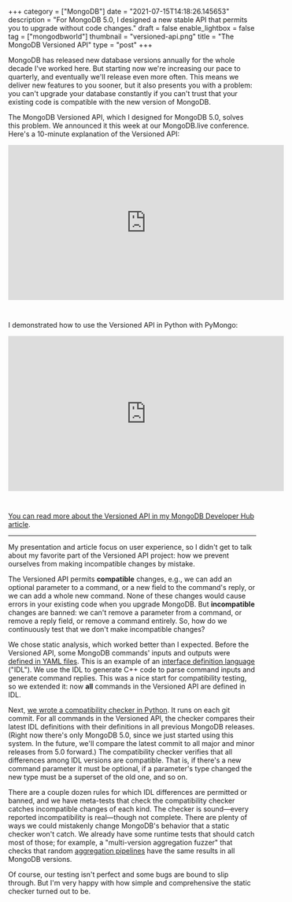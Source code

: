 +++
category = ["MongoDB"]
date = "2021-07-15T14:18:26.145653"
description = "For MongoDB 5.0, I designed a new stable API that permits you to upgrade without code changes."
draft = false
enable_lightbox = false
tag = ["mongodbworld"]
thumbnail = "versioned-api.png"
title = "The MongoDB Versioned API"
type = "post"
+++

MongoDB has released new database versions annually for the whole decade I've worked here. But starting now we're increasing our pace to quarterly, and eventually we'll release even more often. This means we deliver new features to you sooner, but it also presents you with a problem: you can't upgrade your database constantly if you can't trust that your existing code is compatible with the new version of MongoDB.

The MongoDB Versioned API, which I designed for MongoDB 5.0, solves this problem. We announced it this week at our MongoDB.live conference. Here's a 10-minute explanation of the Versioned API:

<iframe width="560" height="315" src="https://www.youtube.com/embed/RvJPG3ChAho" title="YouTube video player" frameborder="0" allow="accelerometer; autoplay; clipboard-write; encrypted-media; gyroscope; picture-in-picture" allowfullscreen style="margin-bottom: 2em"></iframe>

I demonstrated how to use the Versioned API in Python with PyMongo:

<iframe width="560" height="315" src="https://www.youtube.com/embed/3cs670Mtk7Q" title="YouTube video player" frameborder="0" allow="accelerometer; autoplay; clipboard-write; encrypted-media; gyroscope; picture-in-picture" allowfullscreen style="margin-bottom: 2em"></iframe>

[You can read more about the Versioned API in my MongoDB Developer Hub article](https://developer.mongodb.com/how-to/upgrade-fearlessly-versioned-api/).

***

My presentation and article focus on user experience, so I didn't get to talk about my favorite part of the Versioned API project: how we prevent ourselves from making incompatible changes by mistake.

The Versioned API permits **compatible** changes, e.g., we can add an optional parameter to a command, or a new field to the command's reply, or we can add a whole new command. None of these changes would cause errors in your existing code when you upgrade MongoDB. But **incompatible** changes are banned: we can't remove a parameter from a command, or remove a reply field, or remove a command entirely. So, how do we continuously test that we don't make incompatible changes?

We chose static analysis, which worked better than I expected. Before the Versioned API, some MongoDB commands' inputs and outputs were [defined in YAML files](https://github.com/mongodb/mongo/blob/master/src/mongo/db/query/find_command.idl). This is an example of an [interface definition language](https://en.wikipedia.org/wiki/Interface_description_language) ("IDL"). We use the IDL to generate C++ code to parse command inputs and generate command replies. This was a nice start for compatibility testing, so we extended it: now **all** commands in the Versioned API are defined in IDL.

Next, [we wrote a compatibility checker in Python](https://github.com/mongodb/mongo/blob/master/buildscripts/idl/idl_check_compatibility.py). It runs on each git commit. For all commands in the Versioned API, the checker compares their latest IDL definitions with their definitions in all previous MongoDB releases. (Right now there's only MongoDB 5.0, since we just started using this system. In the future, we'll compare the latest commit to all major and minor releases from 5.0 forward.) The compatibility checker verifies that all differences among IDL versions are compatible. That is, if there's a new command parameter it must be optional, if a parameter's type changed the new type must be a superset of the old one, and so on.

There are a couple dozen rules for which IDL differences are permitted or banned, and we have meta-tests that check the compatibility checker catches incompatible changes of each kind. The checker is sound&mdash;every reported incompatibility is real&mdash;though not complete. There are plenty of ways we could mistakenly change MongoDB's behavior that a static checker won't catch. We already have some runtime tests that should catch most of those; for example, a "multi-version aggregation fuzzer" that checks that random [aggregation pipelines](https://docs.mongodb.com/manual/core/aggregation-pipeline/) have the same results in all MongoDB versions.

Of course, our testing isn't perfect and some bugs are bound to slip through. But I'm very happy with how simple and comprehensive the static checker turned out to be.
